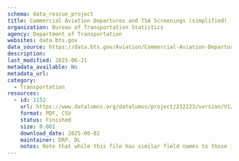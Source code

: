 ```yaml
---
schema: data_rescue_project 
title: Commercial Aviation Departures and TSA Screenings (simplified)
organization: Bureau of Transportation Statistics
agency: Department of Transportation
websites: data.bts.gov
data_source: https://data.bts.gov/Aviation/Commercial-Aviation-Departures-and-TSA-Screenings-/hvq3-38u5/about_data
description: 
last_modified: 2025-06-21
metadata_available: No
metadata_url: 
category:
  - Transportation 
resources:
  - id: 1152
    url: https://www.datalumos.org/datalumos/project/232223/version/V1/view
    format: PDF, CSV
    status: Finished
    size: 0.001
    download_date: 2025-06-02
    maintainer: DRP, DL
    notes: Note that while this file has similar field names to those in Commercial Aviation Departures, the time periods and variables differ somewhat. Even in cases where the same feature for the same date is present in both datasets, the values do not necessarily match. There is not sufficient metadata to explain the difference.
---
```

